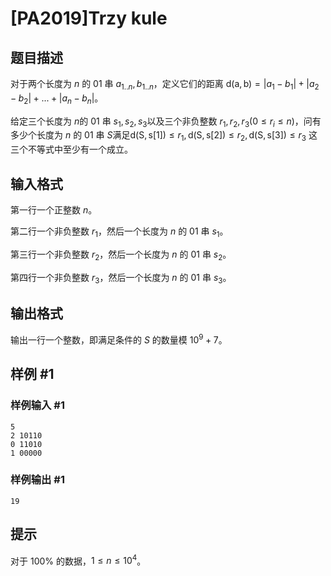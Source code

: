 # [PA2019]Trzy kule

## 题目描述

对于两个长度为 $n$ 的 $01$ 串 $a_{1..n},b_{1..n}$，定义它们的距离 $\operatorname{d(a,b)}=|a_1-b_1|+|a_2-b_2|+...+|a_n-b_n|$。

给定三个长度为 $n$的 $01$ 串 $s_1,s_2,s_3$以及三个非负整数 $r_1,r_2,r_3(0\le r_i\le n)$，问有多少个长度为 $n$ 的 $01$ 串 $S$满足$\operatorname{d(S,s[1])}\le r_1,\operatorname{d(S,s[2])}\le r_2,\operatorname{d(S,s[3])}\le r_3$ 这三个不等式中至少有一个成立。

## 输入格式

第一行一个正整数 $n$。

第二行一个非负整数 $r_1$，然后一个长度为 $n$ 的 $01$ 串 $s_1$。

第三行一个非负整数 $r_2$，然后一个长度为 $n$ 的 $01$ 串 $s_2$。

第四行一个非负整数 $r_3$，然后一个长度为 $n$  的 $01$ 串 $s_3$。

## 输出格式

输出一行一个整数，即满足条件的 $S$ 的数量模 $10^9+7$。

## 样例 #1

### 样例输入 #1
```
5
2 10110
0 11010
1 00000
```

### 样例输出 #1

```
19
```

## 提示

对于 $100\%$ 的数据，$1\le n\le 10^4$。
